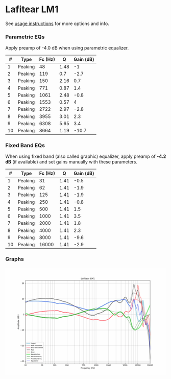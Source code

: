 # Lafitear LM1
See [usage instructions](https://github.com/jaakkopasanen/AutoEq#usage) for more options and info.

### Parametric EQs
Apply preamp of -4.0 dB when using parametric equalizer.

|   # | Type    |   Fc (Hz) |    Q |   Gain (dB) |
|-----|---------|-----------|------|-------------|
|   1 | Peaking |        48 | 1.48 |        -1   |
|   2 | Peaking |       119 | 0.7  |        -2.7 |
|   3 | Peaking |       150 | 2.16 |         0.7 |
|   4 | Peaking |       771 | 0.87 |         1.4 |
|   5 | Peaking |      1061 | 2.48 |        -0.8 |
|   6 | Peaking |      1553 | 0.57 |         4   |
|   7 | Peaking |      2722 | 2.97 |        -2.8 |
|   8 | Peaking |      3955 | 3.01 |         2.3 |
|   9 | Peaking |      6308 | 5.65 |         3.4 |
|  10 | Peaking |      8664 | 1.19 |       -10.7 |

### Fixed Band EQs
When using fixed band (also called graphic) equalizer, apply preamp of **-4.2 dB** (if available) and set gains manually with these parameters.

|   # | Type    |   Fc (Hz) |    Q |   Gain (dB) |
|-----|---------|-----------|------|-------------|
|   1 | Peaking |        31 | 1.41 |        -0.5 |
|   2 | Peaking |        62 | 1.41 |        -1.9 |
|   3 | Peaking |       125 | 1.41 |        -1.9 |
|   4 | Peaking |       250 | 1.41 |        -0.8 |
|   5 | Peaking |       500 | 1.41 |         1.5 |
|   6 | Peaking |      1000 | 1.41 |         3.5 |
|   7 | Peaking |      2000 | 1.41 |         1.8 |
|   8 | Peaking |      4000 | 1.41 |         2.3 |
|   9 | Peaking |      8000 | 1.41 |        -9.6 |
|  10 | Peaking |     16000 | 1.41 |        -2.9 |

### Graphs
![](./Lafitear%20LM1.png)
